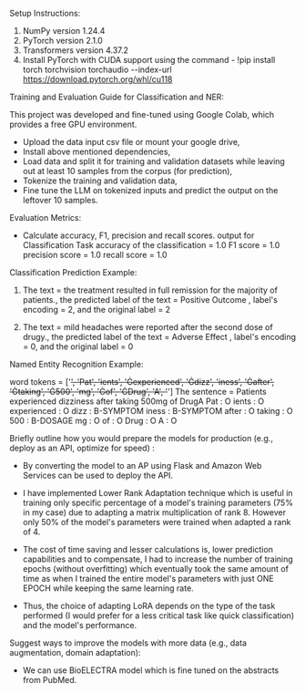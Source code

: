 Setup Instructions:

1) NumPy version 1.24.4
2) PyTorch version 2.1.0
3) Transformers version 4.37.2
4) Install PyTorch with CUDA support using the command -  !pip install torch torchvision torchaudio --index-url https://download.pytorch.org/whl/cu118


Training and Evaluation Guide for Classification and NER:

This project was developed and fine-tuned using Google Colab, which provides a free GPU environment.

- Upload the data input csv file or mount your google drive,
- Install above mentioned dependencies,
- Load data and split it for training and validation datasets while leaving out at least 10 samples from the corpus (for prediction),
- Tokenize the training and validation data,
- Fine tune the LLM on tokenized inputs and predict the output on the leftover 10 samples.

Evaluation Metrics:

- Calculate accuracy, F1, precision and recall scores.
output for Classification Task
accuracy of the classification =  1.0
F1 score =  1.0
precision score =  1.0
recall score =  1.0

Classification Prediction Example:

1) The text = the treatment resulted in full remission for the majority of patients., the predicted label of the text = Positive Outcome  , label's encoding = 2, and the original label = 2


2) The text = mild headaches were reported after the second dose of drugy., the predicted label of the text = Adverse Effect  , label's encoding = 0, and the original label = 0

Named Entity Recognition Example:

word tokens =  ['<s>', 'Pat', 'ients', 'Ġexperienced', 'Ġdizz', 'iness', 'Ġafter', 'Ġtaking', 'Ġ500', 'mg', 'Ġof', 'ĠDrug', 'A', '</s>']
The sentence = Patients experienced dizziness after taking 500mg of DrugA
Pat : O
ients : O
experienced : O
dizz : B-SYMPTOM
iness : B-SYMPTOM
after : O
taking : O
500 : B-DOSAGE
mg : O
of : O
Drug : O
A : O

Briefly outline how you would prepare the models for production (e.g., deploy as an API, optimize for speed) :

- By converting the model to an AP using Flask and Amazon Web Services can be used to deploy the API.

- I have implemented Lower Rank Adaptation technique which is useful in training only specific percentage of a model's training parameters (75% in my case) due to adapting a matrix multiplication of rank 8. However only 50% of the model's parameters were trained when adapted a rank of 4.

- The cost of time saving and lesser calculations is, lower prediction capabilities and to compensate, I had to increase the number of training epochs (without overfitting) which eventually took the same amount of time as when I trained the entire model's parameters with just ONE EPOCH while keeping the same learning rate.

- Thus, the choice of adapting LoRA depends on the type of the task performed (I would prefer for a less critical task like quick classification) and the model's performance.

Suggest ways to improve the models with more data (e.g., data augmentation, domain adaptation):

- We can use BioELECTRA model which is fine tuned on the abstracts from PubMed.

